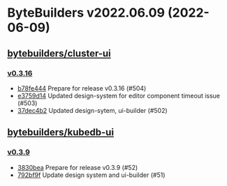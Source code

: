 # ByteBuilders v2022.06.09 (2022-06-09)


## [bytebuilders/cluster-ui](https://github.com/bytebuilders/cluster-ui)

### [v0.3.16](https://github.com/bytebuilders/cluster-ui/releases/tag/v0.3.16)

- [b78fe444](https://github.com/bytebuilders/cluster-ui/commit/b78fe444) Prepare for release v0.3.16 (#504)
- [e3759d14](https://github.com/bytebuilders/cluster-ui/commit/e3759d14) Updated design-system for editor component timeout issue (#503)
- [37dec4b2](https://github.com/bytebuilders/cluster-ui/commit/37dec4b2) Updated design-sytem, ui-builder (#502)



## [bytebuilders/kubedb-ui](https://github.com/bytebuilders/kubedb-ui)

### [v0.3.9](https://github.com/bytebuilders/kubedb-ui/releases/tag/v0.3.9)

- [3830bea](https://github.com/bytebuilders/kubedb-ui/commit/3830bea) Prepare for release v0.3.9 (#52)
- [792bf9f](https://github.com/bytebuilders/kubedb-ui/commit/792bf9f) Update design system and ui-builder (#51)



